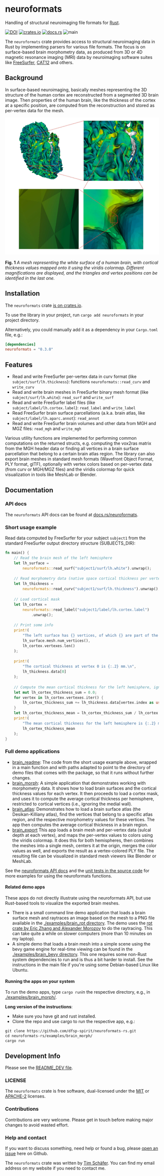 # neuroformats
Handling of structural neuroimaging file formats for [Rust](https://www.rust-lang.org/).

[![DOI](https://zenodo.org/badge/DOI/10.5281/zenodo.8128102.svg)](https://doi.org/10.5281/zenodo.8128102)
[<img alt="crates.io" src="https://img.shields.io/crates/v/neuroformats.svg?logo=rust" height="20">](https://crates.io/crates/neuroformats)
[![docs.rs](https://img.shields.io/docsrs/neuroformats/0.2.3)](https://docs.rs/neuroformats/)
![main](https://github.com/dfsp-spirit/neuroformats-rs/actions/workflows/tests.yml/badge.svg?branch=main)

The `neuroformats` crate provides access to structural neuroimaging data in Rust by implementing parsers for various file formats. The focus is on surface-based brain morphometry data, as produced from 3D or 4D magnetic resonance imaging (MRI) data by neuroimaging software suites like [FreeSurfer](http://freesurfer.net/), [CAT12](http://www.neuro.uni-jena.de/cat/) and others.


## Background

In surface-based neuroimaging, basically meshes representing the 3D structure of the human cortex are reconstructed from a segmented 3D brain image. Then properties of the human brain, like the thickness of the cortex at a specific position, are computed from the reconstruction and stored as per-vertex data for the mesh.

![Vis](./resources/img/brainmesh.jpg?raw=true "A mesh representing the white surface of a human brain, with cortical thickness values mapped onto it using the viridis colormap. Different zoom levels are displayed, and the triangles and vertex positions can be identified in the bottom row of images.")

**Fig. 1** *A mesh representing the white surface of a human brain, with cortical thickness values mapped onto it using the viridis colormap. Different magnifications are displayed, and the triangles and vertex positions can be identified in the last one.*


## Installation

The `neuroformats` crate [is on crates.io](https://crates.io/crates/neuroformats).

To use the library in your project, run `cargo add neuroformats` in your project directory.

Alternatively, you could manually add it as a dependency in your `Cargo.toml` file, e.g.:

```toml
[dependencies]
neuroformats = "0.3.0"
```

## Features

* Read and write FreeSurfer per-vertex data in curv format (like `subject/surf/lh.thickness`): functions `neuroformats::read_curv` and `write_curv`
* Read and write brain meshes in FreeSurfer binary mesh format (like `subject/surf/lh.white`): `read_surf` and `write_surf`
* Read and write FreeSurfer label files (like `subject/label/lh.cortex.label`): `read_label` and `write_label`
* Read FreeSurfer brain surface parcellations (a.k.a. brain atlas, like `subject/label/lh.aparc.annot`): `read_annot`
* Read and write FreeSurfer brain volumes and other data from MGH and MGZ files: `read_mgh` and `write_mgh`

Various utility functions are implemented for performing common computations on the returned structs, e.g. computing the vox2ras matrix from the MGH header data or finding all vertices in a brain surface parcellation that belong to a certain brain atlas region. The library can also export brain meshes in standard mesh formats (Wavefront Object Format, PLY format, glTF), optionally with vertex colors based on per-vertex data (from curv or MGH/MGZ files) and the viridis colormap for quick visualization in tools like MeshLab or Blender.

## Documentation

### API docs

The `neuroformats` API docs can be found at [docs.rs/neuroformats](https://docs.rs/neuroformats).

### Short usage example

Read data computed by FreeSurfer for your subject `subject1` from the standard FreeSurfer output directory structure (SUBJECTS_DIR):

```rust
fn main() {
    // Read the brain mesh of the left hemisphere
    let lh_surface =
        neuroformats::read_surf("subject1/surf/lh.white").unwrap();

    // Read morphometry data (native space cortical thickness per vertex) for the mesh
    let lh_thickness =
        neuroformats::read_curv("subject1/surf/lh.thickness").unwrap();

    // Load cortical mask
    let lh_cortex =
        neuroformats::read_label("subject1/label/lh.cortex.label")
            .unwrap();

    // Print some info
    print!(
        "The left surface has {} vertices, of which {} are part of the cortex.\n",
        lh_surface.mesh.num_vertices(),
        lh_cortex.vertexes.len()
    );

    print!(
        "The cortical thickness at vertex 0 is {:.2} mm.\n",
        lh_thickness.data[0]
    );

    // Compute the mean cortical thickness for the left hemisphere, ignoring medial wall (non-cortex) vertices
    let mut lh_cortex_thickness_sum = 0.0;
    for vertex in lh_cortex.vertexes.iter() {
        lh_cortex_thickness_sum += lh_thickness.data[vertex.index as usize];
    }
    let lh_cortex_thickness_mean = lh_cortex_thickness_sum / lh_cortex.vertexes.len() as f32;
    print!(
        "The mean cortical thickness for the left hemisphere is {:.2} mm.\n",
        lh_cortex_thickness_mean
    );
}
```


### Full demo applications

* [brain_readme](./examples/brain_readme/src/main.rs): The code from the short usage example above, wrapped in a main function and with paths adapted to point to the directory of demo files that comes with the package, so that it runs without further changes.
* [brain_morph](./examples/brain_morph/src/main.rs): A simple application that demonstrates working with morphometry data. It shows how to load brain surfaces and the cortical thickness values for each vertex. It then proceeds to load a cortex mask, and uses it to compute the average cortical thickness per hemisphere, restricted to cortical vertices (i.e., ignoring the medial wall).
* [brain_atlas](./examples/brain_atlas/src/main.rs): Demonstrates how to load a brain surface atlas (the Desikan-Killiany atlas), find the vertices that belong to a specific atlas region, and the respective morphometry values for these vertices. The app then computes the average cortical thickness in a brain region.
* [brain_export](./examples/brain_export/src/main.rs) This app loads a brain mesh and per-vertex data (sulcal depth at each vertex), and maps the per-vertex values to colors using the viridis colormap. It does this for both hemispheres, then combines the meshes into a single mesh, centers it at the origin, merges the color values as well, and exports the result as a vertex-colored PLY file. The resulting file can be visualized in standard mesh viewers like Blender or MeshLab.

See the [neuroformats API docs](https://docs.rs/neuroformats) and the [unit tests in the source code](./src/) for more examples for using the neuroformats functions.

#### Related demo apps

These apps do not directly illustrate using the neuroformats API, but use Rust-based tools to visualize the exported brain meshes.

* There is a small command line demo application that loads a brain surface mesh and raytraces an image based on the mesh to a PNG file available in the [./examples/brain_rpt directory](./examples/brain_rpt/src/main.rs). The demo uses the [rpt crate by Eric Zhang and Alexander Morozov](https://lib.rs/crates/rpt) to do the raytracing. This can take quite a while on slower computers (more than 10 minutes on my laptop).
* A simple demo that loads a brain mesh into a simple scene using the bevy game engine for real-time viewing can be found in the [./examples/brain_bevy directory](./examples/brain_bevy/src/main.rs). This one requires some non-Rust system dependencies to run and is thus a bit harder to install. See the instructions in the main file if you're using some Debian-based Linux like Ubuntu.


#### Running the apps on your system

To run the demo apps, type ```cargo run```in the respective directory, e.g., in [./examples/brain_morph/](./examples/brain_morph/).

**Long version of the instructions**:

* Make sure you have git and rust installed.
* Clone the repo and use cargo to run the respective app, e.g.:

```shell
git clone https://github.com/dfsp-spirit/neuroformats-rs.git
cd neuroformats-rs/examples/brain_morph/
cargo run
```


## Development Info

Please see the [README_DEV file](./README_DEV.md).


### LICENSE

The `neuroformats` crate is free software, dual-licensed under the [MIT](./LICENSE-MIT) or [APACHE-2](./LICENSE-APACHE2) licenses.

### Contributions

Contributions are very welcome. Please get in touch before making major changes to avoid wasted effort.

### Help and contact

If you want to discuss something, need help or found a bug, please [open an issue](https://github.com/dfsp-spirit/neuroformats-rs/issues) here on Github.

The `neuroformats` crate was written by [Tim Schäfer](https://ts.rcmd.org). You can find my email address on my website if you need to contact me.
